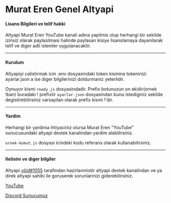 # Murat Eren Genel Altyapi

#### Lisans Bilgileri ve telif hakki
Altyapi Murat Eren YouTube kanali adina yapilmis olup herhangi bir sekilde izinsiz olarak paylasilmasi halinde paylasan kisiye lisanslamaya dayanilarak telif ve diger adli islemler uygulanacaktir.

---
#### Kurulum
Altyapiyi calistirmak icin .env dosyasindaki token kismina tokeninizi ayarlar.json a ise diger bilgilerinizi doldurmaniz yeterlidir.

Oynuyor kismi ```ready.js``` dosyasindadir.
   Prefix botunuzun on ekidir(ornek !ban) buradaki ! prefixtir ```ayarlar.json``` dosyasindan bunu istediginiz sekilde degistirebilirsiniz varsayilan olarak prefix kismi !'dir.

---

#### Yardim

Herhangi bir yardima ihtiyaciniz olursa Murat Eren "YouTube" sunucusundaki altyapi destek kanalindan yardim alabilirsiniz.

   ```ornek-komut.js``` dosyasi icindeki kodu referans olarak kullanabilirsiniz.
   
---

#### Iletisim ve diger bilgiler
Altyapi [võíd#1055](https://discord.com/users/412585194571169792) tarafindan hazirlanmistir altyapi destek kanalindan ve ya direk altyapi sahibi ile goruserek sorunlarinizi giderebilirsiniz.

[YouTube](https://youtube.com/c/MuratErenn "Murat Eren") 

[Discord Sunucumuz](https://discord.gg/dPSK3BxrbD) 
